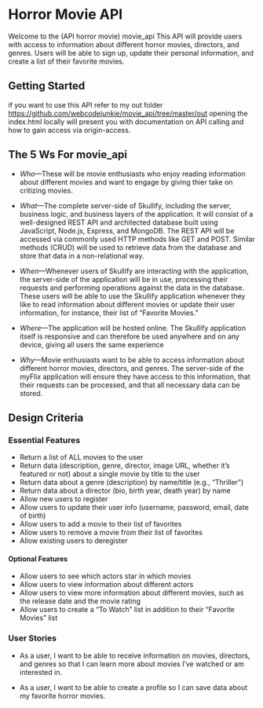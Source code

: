 # Horror Movie API

Welcome to the (API horror movie) movie_api
This API will provide users with access to information about different horror movies, directors, and genres. 
Users will be able to sign up, update their personal information, and create a list of their favorite movies.

## Getting Started

if you want to use this API refer to my out folder https://github.com/webcodejunkie/movie_api/tree/master/out opening the index.html locally will present you with documentation on API calling and how to gain access via origin-access.

## The 5 Ws For movie_api

- *Who*—These will be movie enthusiasts who enjoy reading information about different movies 
and want to engage by giving thier take on critizing movies.

- *What*—The complete server-side of Skullify, including the server, business logic,
and business layers of the application. It will consist of a well-designed REST API and
architected database built using JavaScript, Node.js, Express, and MongoDB. The REST API
will be accessed via commonly used HTTP methods like GET and POST. Similar methods
(CRUD) will be used to retrieve data from the database and store that data in a non-relational
way.

- *When*—Whenever users of Skullify are interacting with the application, the server-side of the
application will be in use, processing their requests and performing operations against the
data in the database. These users will be able to use the Skullify application whenever they like
to read information about different movies or update their user information, for instance, their
list of “Favorite Movies.”

- *Where*—The application will be hosted online. The Skullify application itself is responsive and
can therefore be used anywhere and on any device, giving all users the same experience

- *Why*—Movie enthusiasts want to be able to access information about different horror movies,
directors, and genres. The server-side of the myFlix application will ensure they have access
to this information, that their requests can be processed, and that all necessary data can be
stored.

## Design Criteria

### Essential Features

- Return a list of ALL movies to the user
- Return data (description, genre, director, image URL, whether it’s featured or not) about a
single movie by title to the user
- Return data about a genre (description) by name/title (e.g., “Thriller”)
- Return data about a director (bio, birth year, death year) by name
- Allow new users to register
- Allow users to update their user info (username, password, email, date of birth)
- Allow users to add a movie to their list of favorites
- Allow users to remove a movie from their list of favorites
- Allow existing users to deregister

#### Optional Features

- Allow users to see which actors star in which movies
- Allow users to view information about different actors
- Allow users to view more information about different movies, such as the release date and
the movie rating
- Allow users to create a “To Watch” list in addition to their “Favorite Movies” list

### User Stories

- As a user, I want to be able to receive information on movies, directors, and genres so that I
can learn more about movies I’ve watched or am interested in.

- As a user, I want to be able to create a profile so I can save data about my favorite horror movies.
